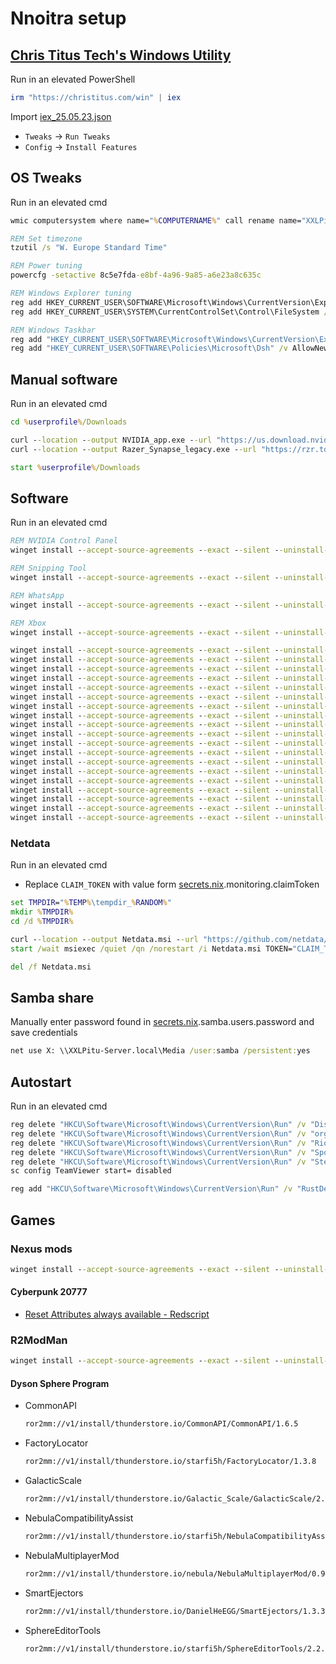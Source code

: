 # Nnoitra setup

## [Chris Titus Tech's Windows Utility](https://github.com/ChrisTitusTech/winutil)

Run in an elevated PowerShell

```powershell
irm "https://christitus.com/win" | iex
```

Import [iex_25.05.23.json](iex_25.05.23.json)

- `Tweaks` -> `Run Tweaks`
- `Config` -> `Install Features`

## OS Tweaks

Run in an elevated cmd

```cmd
wmic computersystem where name="%COMPUTERNAME%" call rename name="XXLPitu-Nnoitra"

REM Set timezone
tzutil /s "W. Europe Standard Time"

REM Power tuning
powercfg -setactive 8c5e7fda-e8bf-4a96-9a85-a6e23a8c635c

REM Windows Explorer tuning
reg add HKEY_CURRENT_USER\SOFTWARE\Microsoft\Windows\CurrentVersion\Explorer\Advanced /v HideFileExt /t REG_DWORD /d 0 /f
reg add HKEY_CURRENT_USER\SYSTEM\CurrentControlSet\Control\FileSystem /v LongPathsEnabled /t REG_DWORD /d 1 /f

REM Windows Taskbar
reg add "HKEY_CURRENT_USER\SOFTWARE\Microsoft\Windows\CurrentVersion\Explorer\Advanced" /v TaskbarAl /t REG_DWORD /d 0 /f
reg add "HKEY_CURRENT_USER\SOFTWARE\Policies\Microsoft\Dsh" /v AllowNewsAndInterests /t REG_DWORD /d 0 /f
```

## Manual software

Run in an elevated cmd

```cmd
cd %userprofile%/Downloads

curl --location --output NVIDIA_app.exe --url "https://us.download.nvidia.com/nvapp/client/11.0.1.189/NVIDIA_app_v11.0.1.189.exe"
curl --location --output Razer_Synapse_legacy.exe --url "https://rzr.to/synapse-pc-download"

start %userprofile%/Downloads
```

## Software

Run in an elevated cmd

```cmd
REM NVIDIA Control Panel
winget install --accept-source-agreements --exact --silent --uninstall-previous 9NF8H0H7WMLT

REM Snipping Tool
winget install --accept-source-agreements --exact --silent --uninstall-previous 9MZ95KL8MR0L

REM WhatsApp
winget install --accept-source-agreements --exact --silent --uninstall-previous 9NKSQGP7F2NH

REM Xbox
winget install --accept-source-agreements --exact --silent --uninstall-previous 9MV0B5HZVK9Z

winget install --accept-source-agreements --exact --silent --uninstall-previous AppWork.JDownloader
winget install --accept-source-agreements --exact --silent --uninstall-previous Blitz.Blitz
winget install --accept-source-agreements --exact --silent --uninstall-previous Discord.Discord
winget install --accept-source-agreements --exact --silent --uninstall-previous IObit.DriverBooster
winget install --accept-source-agreements --exact --silent --uninstall-previous IObit.Uninstaller
winget install --accept-source-agreements --exact --silent --uninstall-previous MartiCliment.UniGetUI
winget install --accept-source-agreements --exact --silent --uninstall-previous Mojang.MinecraftLauncher
winget install --accept-source-agreements --exact --silent --uninstall-previous Mozilla.Firefox
winget install --accept-source-agreements --exact --silent --uninstall-previous Notepad++.Notepad++
winget install --accept-source-agreements --exact --silent --uninstall-previous OpenWhisperSystems.Signal
winget install --accept-source-agreements --exact --silent --uninstall-previous RazerInc.RazerInstaller
winget install --accept-source-agreements --exact --silent --uninstall-previous RiotGames.LeagueOfLegends.EUW
winget install --accept-source-agreements --exact --silent --uninstall-previous RustDesk.RustDesk
winget install --accept-source-agreements --exact --silent --uninstall-previous Spotify.Spotify
winget install --accept-source-agreements --exact --silent --uninstall-previous TeamViewer.TeamViewer
winget install --accept-source-agreements --exact --silent --uninstall-previous Valve.Steam
winget install --accept-source-agreements --exact --silent --uninstall-previous VideoLAN.VLC
winget install --accept-source-agreements --exact --silent --uninstall-previous WeMod.WeMod
winget install --accept-source-agreements --exact --silent --uninstall-previous WinDirStat.WinDirStat
```

### Netdata

Run in an elevated cmd

- Replace `CLAIM_TOKEN` with value form [secrets.nix](../../../secrets.nix).monitoring.claimToken

```cmd
set TMPDIR="%TEMP%\tempdir_%RANDOM%"
mkdir %TMPDIR%
cd /d %TMPDIR%

curl --location --output Netdata.msi --url "https://github.com/netdata/netdata/releases/download/v2.3.0/netdata-x64.msi"
start /wait msiexec /quiet /qn /norestart /i Netdata.msi TOKEN="CLAIM_TOKEN" ROOMS="2c7b66ac-c84e-4909-9efe-9f1de72d765a"

del /f Netdata.msi
```

## Samba share

Manually enter password found in [secrets.nix](../../../secrets.nix).samba.users.password and save credentials

```cmd
net use X: \\XXLPitu-Server.local\Media /user:samba /persistent:yes
```

## Autostart

Run in an elevated cmd

```cmd
reg delete "HKCU\Software\Microsoft\Windows\CurrentVersion\Run" /v "Discord" /f
reg delete "HKCU\Software\Microsoft\Windows\CurrentVersion\Run" /v "org.whispersystems.signal-desktop" /f
reg delete "HKCU\Software\Microsoft\Windows\CurrentVersion\Run" /v "RiotClient" /f
reg delete "HKCU\Software\Microsoft\Windows\CurrentVersion\Run" /v "Spotify" /f
reg delete "HKCU\Software\Microsoft\Windows\CurrentVersion\Run" /v "Steam" /f
sc config TeamViewer start= disabled

reg add "HKCU\Software\Microsoft\Windows\CurrentVersion\Run" /v "RustDesk" /t REG_SZ /d "C:\Program Files\RustDesk\rustdesk.exe" /f
```

## Games

### Nexus mods

```cmd
winget install --accept-source-agreements --exact --silent --uninstall-previous NexusMods.Vortex
```

#### Cyberpunk 20777

- [Reset Attributes always available - Redscript](https://www.nexusmods.com/cyberpunk2077/mods/9240)

### R2ModMan

```cmd
winget install --accept-source-agreements --exact --silent --uninstall-previous ebkr.r2modman
```

#### Dyson Sphere Program

- CommonAPI

  ```txt
  ror2mm://v1/install/thunderstore.io/CommonAPI/CommonAPI/1.6.5
  ```

- FactoryLocator

  ```txt
  ror2mm://v1/install/thunderstore.io/starfi5h/FactoryLocator/1.3.8
  ```

- GalacticScale

  ```txt
  ror2mm://v1/install/thunderstore.io/Galactic_Scale/GalacticScale/2.16.6
  ```

- NebulaCompatibilityAssist

  ```txt
  ror2mm://v1/install/thunderstore.io/starfi5h/NebulaCompatibilityAssist/0.4.23
  ```

- NebulaMultiplayerMod

  ```txt
  ror2mm://v1/install/thunderstore.io/nebula/NebulaMultiplayerMod/0.9.12
  ```

- SmartEjectors

  ```txt
  ror2mm://v1/install/thunderstore.io/DanielHeEGG/SmartEjectors/1.3.3
  ```

- SphereEditorTools

  ```txt
  ror2mm://v1/install/thunderstore.io/starfi5h/SphereEditorTools/2.2.3
  ```
